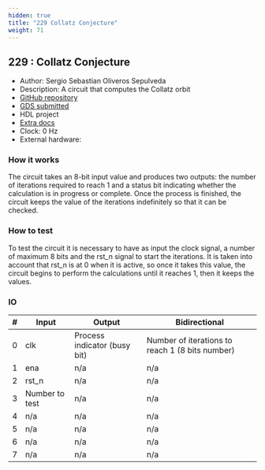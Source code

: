 ```yaml
---
hidden: true
title: "229 Collatz Conjecture"
weight: 71
---
```


## 229 : Collatz Conjecture

* Author: Sergio Sebastian Oliveros Sepulveda
* Description: A circuit that computes the Collatz orbit
* [GitHub repository](https://github.com/Sergio-Oliveros/tt04-submission-Collatz)
* [GDS submitted](https://github.com/Sergio-Oliveros/tt04-submission-Collatz/actions/runs/6122868340)
* HDL project
* [Extra docs]()
* Clock: 0 Hz
* External hardware: 



### How it works

The circuit takes an 8-bit input value and produces two outputs: the number of iterations required to reach 1 and a status bit indicating whether the calculation is in progress or complete. Once the process is finished, the circuit keeps the value of the iterations indefinitely so that it can be checked.


### How to test

To test the circuit it is necessary to have as input the clock signal, a number of maximum 8 bits and the rst_n signal to start the iterations. It is taken into account that rst_n is at 0 when it is active, so once it takes this value, the circuit begins to perform the calculations until it reaches 1, then it keeps the values.


### IO

| # | Input        | Output       | Bidirectional      |
|---|--------------|--------------| -------------------|
| 0 | clk  | Process indicator (busy bit) | Number of iterations to reach 1 (8 bits number) |
| 1 | ena  | n/a | n/a |
| 2 | rst_n  | n/a | n/a |
| 3 | Number to test  | n/a | n/a |
| 4 | n/a  | n/a | n/a |
| 5 | n/a  | n/a | n/a |
| 6 | n/a  | n/a | n/a |
| 7 | n/a  | n/a | n/a |
